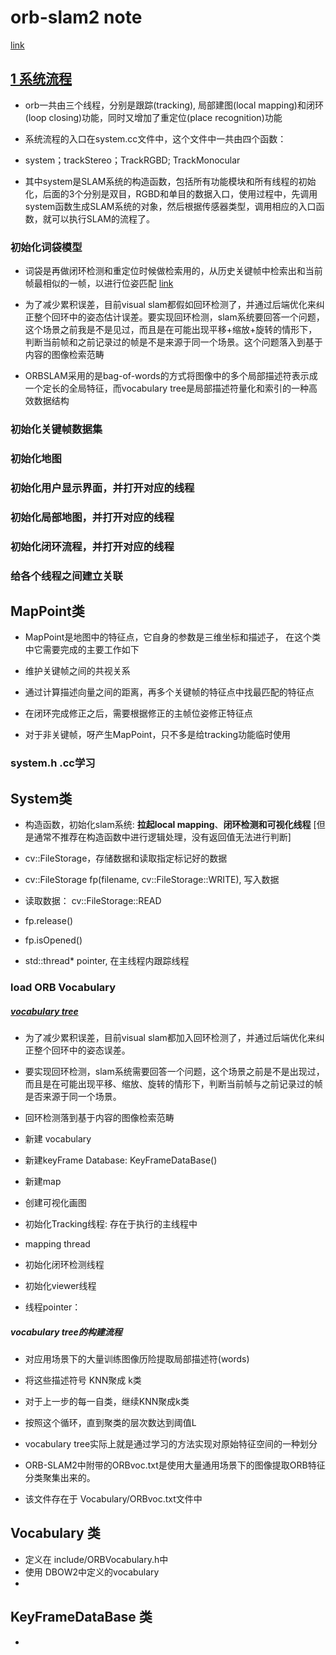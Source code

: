 # orb-slam2 note

[link](https://zhuanlan.zhihu.com/p/83735700)


## [1 系统流程](https://zhuanlan.zhihu.com/p/83735700)

* orb一共由三个线程，分别是跟踪(tracking), 局部建图(local mapping)和闭环(loop closing)功能，同时又增加了重定位(place recognition)功能

* 系统流程的入口在system.cc文件中，这个文件中一共由四个函数：
* system；trackStereo；TrackRGBD; TrackMonocular
* 其中system是SLAM系统的构造函数，包括所有功能模块和所有线程的初始化，后面的3个分别是双目，RGBD和单目的数据入口，使用过程中，先调用system函数生成SLAM系统的对象，然后根据传感器类型，调用相应的入口函数，就可以执行SLAM的流程了。

### 初始化词袋模型

* 词袋是再做闭环检测和重定位时候做检索用的，从历史关键帧中检索出和当前帧最相似的一帧，以进行位姿匹配
[link](https://www.zhihu.com/question/49153462/answer/114807054)

* 为了减少累积误差，目前visual slam都假如回环检测了，并通过后端优化来纠正整个回环中的姿态估计误差。要实现回环检测，slam系统要回答一个问题，这个场景之前我是不是见过，而且是在可能出现平移+缩放+旋转的情形下，判断当前帧和之前记录过的帧是不是来源于同一个场景。这个问题落入到基于内容的图像检索范畴

* ORBSLAM采用的是bag-of-words的方式将图像中的多个局部描述符表示成一个定长的全局特征，而vocabulary tree是局部描述符量化和索引的一种高效数据结构

### 初始化关键帧数据集

### 初始化地图

### 初始化用户显示界面，并打开对应的线程

### 初始化局部地图，并打开对应的线程

### 初始化闭环流程，并打开对应的线程

### 给各个线程之间建立关联

## MapPoint类

* MapPoint是地图中的特征点，它自身的参数是三维坐标和描述子， 在这个类中它需要完成的主要工作如下

* 维护关键帧之间的共视关系
* 通过计算描述向量之间的距离，再多个关键帧的特征点中找最匹配的特征点
* 在闭环完成修正之后，需要根据修正的主帧位姿修正特征点
* 对于非关键帧，呀产生MapPoint，只不多是给tracking功能临时使用

### system.h .cc学习

## System类

* 构造函数，初始化slam系统: **拉起local mapping**、**闭环检测和可视化线程** [但是通常不推荐在构造函数中进行逻辑处理，没有返回值无法进行判断]

* cv::FileStorage，存储数据和读取指定标记好的数据
* cv::FileStorage fp(filename, cv::FileStorage::WRITE), 写入数据
* 读取数据： cv::FileStorage::READ
* fp.release()
* fp.isOpened()
* std::thread* pointer, 在主线程内跟踪线程

### load ORB Vocabulary

##### [vocabulary tree](https://www.zhihu.com/question/49153462)

* 为了减少累积误差，目前visual slam都加入回环检测了，并通过后端优化来纠正整个回环中的姿态误差。
* 要实现回环检测，slam系统需要回答一个问题，这个场景之前是不是出现过，而且是在可能出现平移、缩放、旋转的情形下，判断当前帧与之前记录过的帧是否来源于同一个场景。
* 回环检测落到基于内容的图像检索范畴

* 新建 vocabulary

* 新建keyFrame Database: KeyFrameDataBase()

* 新建map

* 创建可视化画图

* 初始化Tracking线程: 存在于执行的主线程中

* mapping thread

* 初始化闭环检测线程

* 初始化viewer线程

* 线程pointer： 

##### vocabulary tree的构建流程

* 对应用场景下的大量训练图像历险提取局部描述符(words)
* 将这些描述符号 KNN聚成 k类
* 对于上一步的每一自类，继续KNN聚成k类
* 按照这个循环，直到聚类的层次数达到阈值L

* vocabulary tree实际上就是通过学习的方法实现对原始特征空间的一种划分
* ORB-SLAM2中附带的ORBvoc.txt是使用大量通用场景下的图像提取ORB特征分类聚集出来的。
* 该文件存在于 Vocabulary/ORBvoc.txt文件中

##### 

## Vocabulary 类

* 定义在 include/ORBVocabulary.h中
* 使用 DBOW2中定义的vocabulary
* 

## KeyFrameDataBase 类

* 